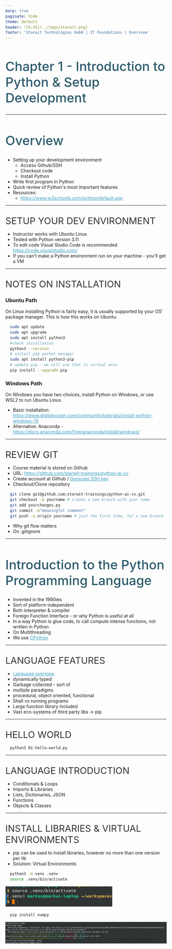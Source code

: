 ```yaml
---
marp: true
paginate: hide
theme: default 
header: ![h:35](../imgs/starwit.png)
footer: 'Starwit Technologies GmbH | IT Foundations | Overview'
---
```


<style>
header {
  text-align: right;
  font-size: 0.7rem;
  color: #bbb;
  margin: 20px;
  left: 0px;
  right: 0px;
  padding-top: 5px;
}
footer {
  font-size: 0.7rem;
  color: #bbb;
}
section.lead {
  text-align: center;
  margin-bottom: 40px;
}
section {
  font-size: 1.2rem;
}
section.lead h1 {
  font-size: 2.5rem;
  font-weight: 600;
}
section.linked footer {
  display: none;
}
section.linked header {
  display: none;
}
section.quote {
  font-size: 1.0rem;
  text-align: center;
  font-style: italic;
  color: #555;
}

h1 {
  font-size: 2.5rem;
  font-weight: 500;
  color: #2B5A6A;
}
h2 {
  font-size: 1.8rem;
  font-weight: 400;
  color: #333;
  margin-top: 30px;
  margin-bottom: 15px;
  text-transform: uppercase;
}
a {
  color: #3A9FC1;
}
a:hover {
  color: #1E708B; 
  text-decoration: underline; 
}
ul {
  text-align: left
}

</style>

<!-- _class: lead -->
# Chapter 1 - Introduction to Python & Setup Development 
---
# Overview
* Setting up your development environment
  * Access Github/SSH
  * Checkout code
  * Install Python
* Write first program in Python
* Quick review of Python's most important features
* Resources:
  * https://www.w3schools.com/python/default.asp

---
## Setup your dev environment
* Instructor works with Ubuntu Linux
* Tested with Python version 3.11
* To edit code Visual Studio Code is recommended https://code.visualstudio.com/ 
* If you can't make a Python environment run on your machine - you'll get a VM

---
## Notes on Installation
### Ubuntu Path
On Linux installing Python is fairly easy, it is usually supported by your OS' package manager. This is how this works on Ubuntu:
```bash
  sudo apt update
  sudo apt upgrade
  sudo apt install python3
  #check installation
  python3 --version
  # install pip packet manager
  sudo apt install python3-pip
  # update pip - we will use that in virtual envs
  pip install --upgrade pip
```

### Windows Path
On Windows you have two choices, install Python on Windows, or use WSL2 to run Ubuntu Linux.
* Basic installation: https://www.digitalocean.com/community/tutorials/install-python-windows-10 
* Alternative: Anaconda - https://docs.anaconda.com/free/anaconda/install/windows/

---
## Review Git
* Course material is stored on Github
* URL: https://github.com/starwit-trainings/python-ai-cv
* Create account at Github / [Generate SSH key](https://docs.github.com/en/authentication/connecting-to-github-with-ssh/generating-a-new-ssh-key-and-adding-it-to-the-ssh-agent?platform=windows) 
* Checkout/Clone repository
```bash
  git clone git@github.com:starwit-trainings/python-ai-cv.git
  git checkout -b yourname # create a new branch with your name
  git add yourchanges.py
  git commit -m"meaningful comment"
  git push -u origin yourname # just the first time, for a new branch
```
* Why git flow matters
* On .gitignore
---
# Introduction to the Python Programming Language
* Invented in the 1990ies
* Sort of platform independent
* Both interpreter & compiler
* Foreign Function Interface - or why Python is useful at all
* In a way Python is glue code, to call compute intense functions, not written in Python
* On Multithreading
* We use [CPython](https://en.wikipedia.org/wiki/CPython#:~:text=CPython%20is%20the%20reference%20implementation,CPython)
---
## Language Features
* [Language overview](https://en.wikipedia.org/wiki/Python_(programming_language))
* dynamically typed
* Garbage collected - sort of
* multiple paradigms
* procedural, object oriented, functional
* Shell vs running programs
* Large function library included
* Vast eco-systems of third party libs -> pip
---
## Hello World
```bash
  python3 01-hello-world.py 
```
---
## Language Introduction
* Conditionals & Loops
* Imports & Libraries
* Lists, Dictionaries, JSON
* Functions
* Objects & Classes
---
## Install Libraries & virtual environments
* pip can be used to install libraries, however no more than one version per lib
* Solution: Virtual Environments
```bash
  python3 -m venv .venv
  source .venv/bin/activate
```
![](../imgs/venv.jpg)
```bash
  pip install numpy
```
![](../imgs/pip01.jpg)
